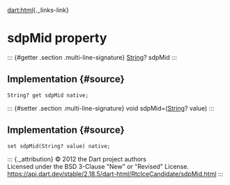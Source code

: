 [dart:html](../../dart-html/dart-html-library){._links-link}

sdpMid property
===============

::: {#getter .section .multi-line-signature}
[String](../../dart-core/string-class)? sdpMid
:::

Implementation {#source}
--------------

``` {.language-dart data-language="dart"}
String? get sdpMid native;
```

::: {#setter .section .multi-line-signature}
void sdpMid=([String](../../dart-core/string-class)? value)
:::

Implementation {#source}
--------------

``` {.language-dart data-language="dart"}
set sdpMid(String? value) native;
```

::: {._attribution}
© 2012 the Dart project authors\
Licensed under the BSD 3-Clause \"New\" or \"Revised\" License.\
<https://api.dart.dev/stable/2.18.5/dart-html/RtcIceCandidate/sdpMid.html>
:::
